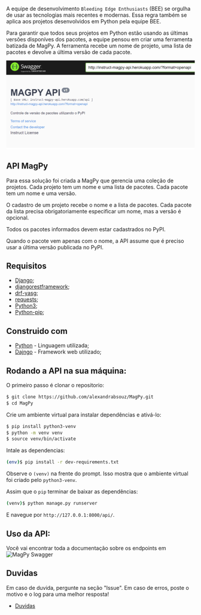 A equipe de desenvolvimento `Bleeding Edge Enthusiasts` (BEE) se orgulha de usar as tecnologias mais recentes e modernas. Essa regra também se aplica aos projetos desenvolvidos em Python pela equipe BEE.

Para garantir que todos seus projetos em Python estão usando as últimas versões disponíves dos pacotes, a equipe pensou em criar uma ferramenta batizada de MagPy. A ferramenta recebe um nome de projeto, uma lista de pacotes e devolve a última versão de cada pacote.

![Imagem swagger](https://github.com/alexandrabsouz/MagPy/blob/main/img/swagger_magpy.png)
## API MagPy

Para essa solução foi criada a MagPy que gerencia uma coleção de projetos. Cada projeto tem um nome e uma lista de pacotes. Cada pacote tem um nome e uma versão.

O cadastro de um projeto recebe o nome e a lista de pacotes. Cada pacote da lista precisa obrigatoriamente especificar um nome, mas a versão é opcional.

Todos os pacotes informados devem estar cadastrados no PyPI.

Quando o pacote vem apenas com o nome, a API assume que é preciso usar a última versão publicada no PyPI.

## Requisitos

* [Django](https://www.djangoproject.com/);
* [djangorestframework](https://www.django-rest-framework.org/);
* [drf-yasg](https://drf-yasg.readthedocs.io/en/stable/);
* [requests](https://docs.python-requests.org/en/master/);
* [Python3](https://www.python.org/);
* [Python-pip](https://pypi.org/project/pip/);


## Construido com

* [Python](https://www.python.org/) - Linguagem utilizada;
* [Dajngo](https://www.djangoproject.com/) - Framework web utilizado;

## Rodando a API na sua máquina:

O primeiro passo é clonar o repositorio:

```sh
$ git clone https://github.com/alexandrabsouz/MagPy.git
$ cd MagPy
```

Crie um ambiente virtual para instalar dependências e ativá-lo:

```sh
$ pip install python3-venv 
$ python -m venv venv 
$ source venv/bin/activate
```

Intale as dependencias:

```sh
(env)$ pip install -r dev-requirements.txt
```
Observe o `(venv)` na frente do prompt. Isso mostra que o ambiente virtual foi criado pelo `python3-venv`.

Assim que o `pip` terminar de baixar as dependências:
```sh
(venv)$ python manage.py runserver
```
E navegue por `http://127.0.0.1:8000/api/`.


## Uso da API:

Você vai encontrar toda a documentação sobre os endpoints em ![MagPy Swagger](https://instruct-magpy-api.herokuapp.com/swagger/)


## Duvidas

Em caso de duvida, pergunte na seção "Issue". Em caso de erros, poste o motivo e o log para uma melhor resposta!

* [Duvidas](https://github.com/alexandrabsouz/MagPy/issues)

